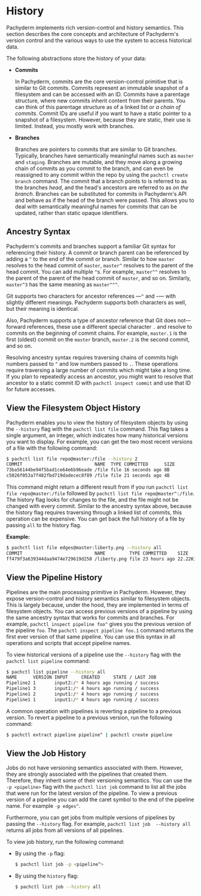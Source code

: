 # History

Pachyderm implements rich version-control and history semantics. This section
describes the core concepts and architecture of Pachyderm's version control
and the various ways to use the system to access historical data.

The following abstractions store the history of your data:

* **Commits**

  In Pachyderm, commits are the core version-control primitive that is
  similar to Git commits. Commits represent an immutable snapshot of a
  filesystem and can be accessed with an ID. Commits have a parentage
  structure, where new commits inherit content from their parents.
  You can think of this parentage structure as of a linked list or *a chain of
  commits*. Commit IDs are useful if you want to have a static pointer to
  a snapshot of a filesystem. However, because they are static, their use is
  limited. Instead, you mostly work with branches.

* **Branches**

  Branches are pointers to commits that are similar to Git branches. Typically,
  branches have semantically meaningful names such as `master` and `staging`.
  Branches are mutable, and they move along a growing chain of commits as you
  commit to the branch, and can even be reassigned to any commit within the
  repo by using the `pachctl create branch` command. The commit that a
  branch points to is referred to as the branches *head*, and the head's
  ancestors are referred to as *on the branch*. Branches can be substituted
  for commits in Pachyderm's API and behave as if the head of the branch
  were passed. This allows you to deal with semantically meaningful names
  for commits that can be updated, rather than static opaque identifiers.

## Ancestry Syntax

Pachyderm's commits and branches support a familiar Git syntax for
referencing their history. A commit or branch parent can be referenced
by adding a `^` to the end of the commit or branch. Similar to how
`master` resolves to the head commit of `master`, `master^` resolves
to the parent of the head commit. You can add multiple `^`s. For example,
`master^^` resolves to the parent of the parent of the head commit of
`master`, and so on. Similarly, `master^3` has the same meaning as
`master^^^`.

Git supports two characters for ancestor references —`^` and `~`— with
slightly different meanings. Pachyderm supports both characters as well,
but their meaning is identical.

Also, Pachyderm supports a type of ancestor reference that Git does not—
forward references, these use a different special character `.` and
resolve to commits on the beginning of commit chains. For example,
`master.1` is the first (oldest) commit on the `master` branch, `master.2`
is the second commit, and so on.

Resolving ancestry syntax requires traversing chains of commits
high numbers passed to `^` and low numbers passed to `.`. These operations
require traversing a large number of commits which might take a long time.
If you plan to repeatedly access an ancestor, you might want to resolve that
ancestor to a static commit ID with `pachctl inspect commit` and use
that ID for future accesses.

## View the Filesystem Object History

Pachyderm enables you to view the history of filesystem objects by using
the `--history` flag with the `pachctl list file` command. This flag
takes a single argument, an integer, which indicates how many historical
versions you want to display. For example, you can get
the two most recent versions of a file with the following command:

```sh
$ pachctl list file repo@master:/file --history 2
COMMIT                           NAME  TYPE COMMITTED      SIZE
73ba56144be94f5bad1ce64e6b96eade /file file 16 seconds ago 8B
c5026f053a7f482fbd719dadecec8f89 /file file 21 seconds ago 4B
```

This command might return a different result from if you run
`pachctl list file repo@master:/file` followed by `pachctl list file
repo@master^:/file`. The history flag looks for changes
to the file, and the file might not be changed with every commit.
Similar to the ancestry syntax above, because the history flag requires
traversing through a linked list of commits, this operation can be
expensive. You can get back the full history of a file by passing
`all` to the history flag.

**Example:**

```bash
$ pachctl list file edges@master:liberty.png --history all
COMMIT                           NAME         TYPE COMMITTED    SIZE
ff479f3a639344daa9474e729619d258 /liberty.png file 23 hours ago 22.22KiB
```

## View the Pipeline History

Pipelines are the main processing primitive in Pachyderm. However, they
expose version-control and history semantics similar to filesystem
objects. This is largely because, under the hood, they are implemented in
terms of filesystem objects. You can access previous versions of
a pipeline by using the same ancestry syntax that works for commits and
branches. For example, `pachctl inspect pipeline foo^` gives you the
previous version of the pipeline `foo`. The `pachctl inspect pipeline foo.1`
command returns the first ever version of that same pipeline. You can use
this syntax in all operations and scripts that accept pipeline names.

To view historical versions of a pipeline use the `--history`
flag with the `pachctl list pipeline` command:

```bash
$ pachctl list pipeline --history all
NAME      VERSION INPUT     CREATED     STATE / LAST JOB
Pipeline2 1       input2:/* 4 hours ago running / success
Pipeline1 3       input1:/* 4 hours ago running / success
Pipeline1 2       input1:/* 4 hours ago running / success
Pipeline1 1       input1:/* 4 hours ago running / success
```

A common operation with pipelines is reverting a pipeline to a previous
version.
To revert a pipeline to a previous version, run the following command:

```bash
$ pachctl extract pipeline pipeline^ | pachctl create pipeline
```

## View the Job History

Jobs do not have versioning semantics associated with them.
However, they are strongly associated with the pipelines that
created them. Therefore, they inherit some of their versioning
semantics. You can use the `-p <pipeline>` flag with the
`pachctl list job` command to list all the jobs that were run
for the latest version of the pipeline. To view a previous version
of a pipeline you can add the caret symbol to the end of the
pipeline name. For example `-p edges^`.

Furthermore, you can get jobs from multiple versions of
pipelines by passing the `--history` flag. For example,
`pachctl list job  --history all` returns all jobs from all
versions of all pipelines.

To view job history, run the following command:

* By using the `-p` flag:

  ```bash
  $ pachctl list job -p <pipeline^>
  ```

* By using the `history` flag:

  ```bash
  $ pachctl list job --history all
  ```
